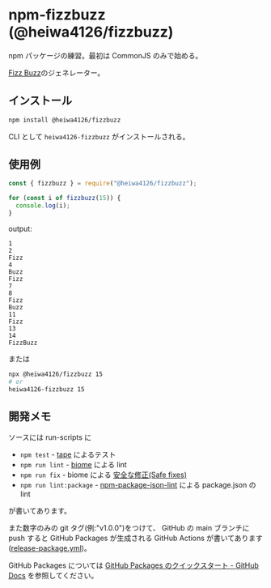 # npm-fizzbuzz (@heiwa4126/fizzbuzz)

npm パッケージの練習。最初は CommonJS のみで始める。

[Fizz Buzz](https://ja.wikipedia.org/wiki/Fizz_Buzz)のジェネレーター。

## インストール

```sh
npm install @heiwa4126/fizzbuzz
```

CLI として `heiwa4126-fizzbuzz` がインストールされる。

## 使用例

```javascript
const { fizzbuzz } = require("@heiwa4126/fizzbuzz");

for (const i of fizzbuzz(15)) {
  console.log(i);
}
```

output:

```text
1
2
Fizz
4
Buzz
Fizz
7
8
Fizz
Buzz
11
Fizz
13
14
FizzBuzz
```

または

```sh
npx @heiwa4126/fizzbuzz 15
# or
heiwa4126-fizzbuzz 15
```

## 開発メモ

ソースには run-scripts に

- `npm test` - [tape](https://www.npmjs.com/package/tape) によるテスト
- `npm run lint` - [biome](https://www.npmjs.com/package/@biomejs/biome) による lint
- `npm run fix` - biome による [安全な修正(Safe fixes)](https://biomejs.dev/ja/linter/#%E5%AE%89%E5%85%A8%E3%81%AA%E4%BF%AE%E6%AD%A3safe-fixes)
- `npm run lint:package` - [npm-package-json-lint](https://www.npmjs.com/package/npm-package-json-lint) による package.json の lint

が書いてあります。

また数字のみの git タグ(例:"v1.0.0")をつけて、
GitHub の main ブランチに push すると
GitHub Packages が生成される
GitHub Actions が書いてあります
([release-package.yml](.github/workflows/release-package.yml))。

GitHub Packages については
[GitHub Packages のクイックスタート - GitHub Docs](https://docs.github.com/ja/packages/quickstart)
を参照してください。
